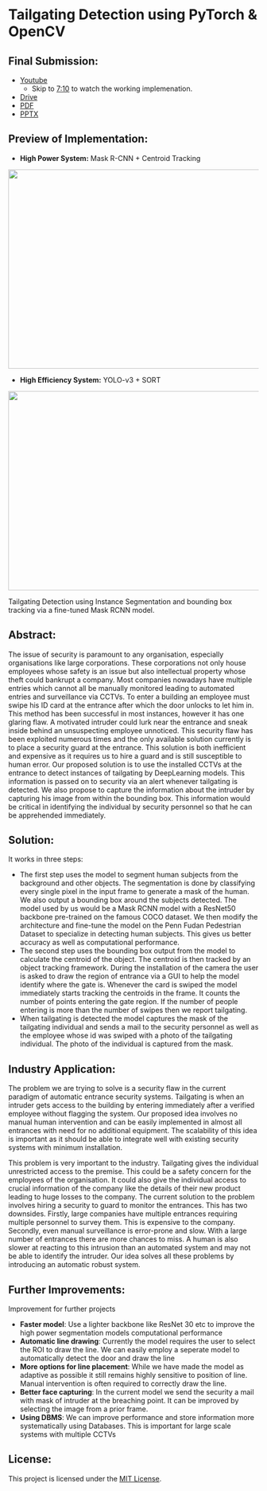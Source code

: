 # Tailgating Detection using PyTorch & OpenCV
## Final Submission:
* [Youtube](https://youtu.be/vFcg7GRTv1w) 
    * Skip to [7:10](https://youtu.be/vFcg7GRTv1w?t=429) to watch the working implemenation.
* [Drive](https://drive.google.com/file/d/1_f2Fpowl-cglAdDzKsHBWpuQCqGUeQ99/view)
* [PDF](Final%20Presentation.pdf)
* [PPTX](Final%20Presentation.pptx)

## Preview of Implementation:
* **High Power System:** Mask R-CNN + Centroid Tracking

<img src="misc/Working%20Video%202.gif" width="800" height="400" />

* **High Efficiency System:** YOLO-v3 + SORT

<img src="misc/Working%20Video%201.gif" width="800" height="400" />


Tailgating Detection using Instance Segmentation and bounding box tracking via a fine-tuned Mask RCNN model.

## Abstract:
The issue of security is paramount to any organisation, especially organisations like large corporations. These corporations not only house employees whose safety is an issue but also intellectual property whose theft could bankrupt a company. Most companies nowadays have multiple entries which cannot all be manually monitored leading to automated entries and surveillance via CCTVs. To enter a building an employee must swipe his ID card at the entrance after which the door unlocks to let him in. This method has been successful in most instances, however it has one glaring flaw. A motivated intruder could lurk near the entrance and sneak inside behind an unsuspecting employee unnoticed. This security flaw has been exploited numerous times and the only available solution currently is to place a security guard at the entrance. This solution is both inefficient and expensive as it requires us to hire a guard and is still susceptible to human error. Our proposed solution is to use the installed CCTVs at the entrance to detect instances of tailgating by DeepLearning models. This information is passed on to security via an alert whenever tailgating is detected. We also propose to capture the information about the intruder by capturing his image from within the bounding box. This information would be critical in identifying the individual by security personnel so that he can be apprehended immediately. 

## Solution:
It works in three steps:
* The first step uses the model to segment human subjects from the background and other objects. The segmentation is done by classifying every single pixel in the input frame to generate a mask of the human. We also output a bounding box around the subjects detected. The model used by us would be a Mask RCNN model with a ResNet50 backbone pre-trained on the famous COCO dataset. We then modify the architecture and fine-tune the model on the Penn Fudan Pedestrian Dataset to specialize in detecting human subjects. This gives us better accuracy as well as computational performance.
* The second step uses the bounding box output from the model to calculate the centroid of the object. The centroid is then tracked by an object tracking framework. During the installation of the camera the user is asked to draw the region of entrance via a GUI to help the model identify where the gate is. Whenever the card is swiped the model immediately starts tracking the centroids in the frame. It counts the number of points entering the gate region. If the number of people entering is more than the number of swipes then we report tailgating.
* When tailgating is detected the model captures the mask of the tailgating individual and sends a mail to the security personnel as well as the employee whose id was swiped with a photo of the tailgating individual. The photo of the individual is captured from the mask.

## Industry Application:

The problem we are trying to solve is a security flaw in the current paradigm of automatic entrance security systems. Tailgating is when an intruder gets access to the building by entering immediately after a verified employee without flagging the system. Our proposed idea involves no manual human intervention and can be easily implemented in almost all entrances with need for no additional equipment. The scalability of this idea is important as it should be able to integrate well with existing security systems with minimum installation.

This problem is very important to the industry. Tailgating gives the individual unrestricted access to the premise. This could be a safety concern for the employees of the organisation. It could also give the individual access to crucial information of the company like the details of their new product leading to huge losses to the company. The current solution to the problem involves hiring a security to guard to monitor the entrances. This has two downsides. Firstly, large companies have multiple entrances requiring multiple personnel to survey them. This is expensive to the company. Secondly, even manual surveillance is error-prone and slow. With a large number of entrances there are more chances to miss. A human is also slower at reacting to this intrusion than an automated system and may not be able to identify the intruder. Our idea solves all these problems by introducing an automatic robust system.

## Further Improvements:
Improvement for further projects
* **Faster model**: Use a lighter backbone like ResNet 30 etc to improve the high power segmentation models computational performance
* **Automatic line drawing**: Currently the model requires the user to select the ROI to draw the line. We can easily employ a seperate model to automatically detect the door and draw the line
* **More options for line placement**: While we have made the model as adaptive as possible it still remains highly sensitive to position of line. Manual intervention is often required to correctly draw the line. 
* **Better face capturing**: In the current model we send the security a mail with mask of intruder at the breaching point. It can be improved by selecting the image from a prior frame.
* **Using DBMS**: We can improve performance and store information more systematically using Databases. This is important for large scale systems with multiple CCTVs

## License:

This project is licensed under the [MIT License](LICENSE).
